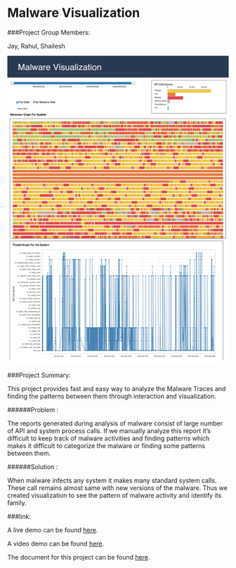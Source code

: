 # Malware Visualization

###Project Group Members: 

Jay, Rahul, Shailesh



![Malware Visualization](/img/MalwareVis.png)




###Project Summary:


This project provides fast and easy way to analyze the Malware Traces and finding the patterns between them through interaction and visualization.

######Problem : 

The reports generated during analysis of malware consist of large number of API and system process calls. If we manually analyze this report it’s difficult to keep track of malware activities and finding patterns which makes it difficult to categorize the malware or finding some patterns between them.

######Solution : 

When malware infects any system it makes many standard system calls. These call remains almost same with new versions of the malware. Thus we created visualization to see the pattern of malware activity and identify its family.



###link:

A live demo can be found <a href="http://nyu-cs6313-fall2015.github.io/Group-10/" target="_blank">here</a>.

A video demo can be found <a href="https://github.com/nyu-cs6313-fall2015/Group-10/blob/master/docs/MalwareVisualization.pdf" target="_blank">here</a>.

The document for this project can be found <a href="http://tinyurl.com/z8kxts" target="_blank">here</a>.




